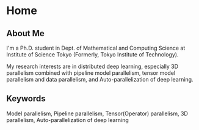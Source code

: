 # Home

## About Me

I'm a Ph.D. student in Dept. of Mathematical and Computing Science at Institute of Science Tokyo (Formerly, Tokyo Institute of Technology).

My research interests are in distributed deep learning, especially 3D parallelism combined with pipeline model parallelism, tensor model parallelism and data parallelism, and Auto-parallelization of deep learning.

## Keywords

Model parallelism, Pipeline parallelism, Tensor(Operator) parallelism, 3D parallelism, Auto-parallelization of deep learning
